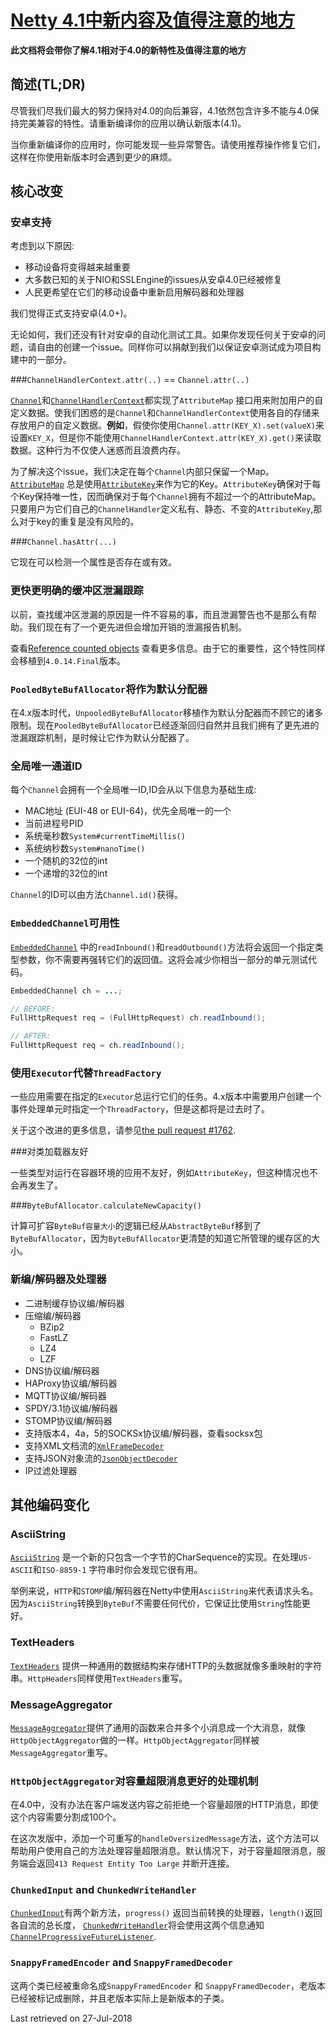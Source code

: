 # [Netty 4.1中新内容及值得注意的地方](https://netty.io/wiki/new-and-noteworthy-in-4.1.html)

**此文档将会带你了解4.1相对于4.0的新特性及值得注意的地方**

## 简述(TL;DR)

尽管我们尽我们最大的努力保持对4.0的向后兼容，4.1依然包含许多不能与4.0保持完美兼容的特性。请重新编译你的应用以确认新版本(4.1)。

当你重新编译你的应用时，你可能发现一些异常警告。请使用推荐操作修复它们，这样在你使用新版本时会遇到更少的麻烦。



## 核心改变

### 安卓支持

考虑到以下原因:

 - 移动设备将变得越来越重要
 - 大多数已知的关于NIO和SSLEngine的issues从安卓4.0已经被修复
 - 人民更希望在它们的移动设备中重新启用解码器和处理器

我们觉得正式支持安卓(4.0+)。

无论如何，我们还没有针对安卓的自动化测试工具。如果你发现任何关于安卓的问题，请自由的创建一个issue。同样你可以捐献到我们以保证安卓测试成为项目构建中的一部分。

###`ChannelHandlerContext.attr(..)` == `Channel.attr(..)`

[`Channel`](http://netty.io/4.1/api/io/netty/channel/Channel.html)和[`ChannelHandlerContext`](http://netty.io/4.1/api/io/netty/channel/ChannelHandlerContext.html)都实现了`AttributeMap` 接口用来附加用户的自定义数据。使我们困惑的是`Channel`和`ChannelHandlerContext`使用各自的存储来存放用户的自定义数据。**例如**，假使你使用`Channel.attr(KEY_X).set(valueX)`来设置`KEY_X`，但是你不能使用`ChannelHandlerContext.attr(KEY_X).get()`来读取数据。这种行为不仅使人迷惑而且浪费内存。

为了解决这个issue，我们决定在每个`Channel`内部只保留一个Map。[`AttributeMap`](http://netty.io/4.1/api/io/netty/util/AttributeMap.html) 总是使用[`AttributeKey`](http://netty.io/4.1/api/io/netty/util/AttributeKey.html)来作为它的Key。`AttributeKey`确保对于每个Key保持唯一性，因而确保对于每个`Channel`拥有不超过一个的AttributeMap。只要用户为它们自己的`ChannelHandler`定义私有、静态、不变的`AttributeKey`,那么对于key的重复是没有风险的。

###`Channel.hasAttr(...)`

它现在可以检测一个属性是否存在或有效。

### 更快更明确的缓冲区泄漏跟踪

以前，查找缓冲区泄漏的原因是一件不容易的事，而且泄漏警告也不是那么有帮助。我们现在有了一个更先进但会增加开销的泄漏报告机制。

查看[Reference counted objects](https://netty.io/wiki/reference-counted-objects.html) 查看更多信息。由于它的重要性，这个特性同样会移植到`4.0.14.Final`版本。

### `PooledByteBufAllocator`将作为默认分配器

在4.x版本时代，`UnpooledByteBufAllocator`移植作为默认分配器而不顾它的诸多限制。现在`PooledByteBufAllocator`已经逐渐回归自然并且我们拥有了更先进的泄漏跟踪机制，是时候让它作为默认分配器了。

### 全局唯一通道ID

每个`Channel`会拥有一个全局唯一ID,ID会从以下信息为基础生成:

- MAC地址 (EUI-48 or EUI-64)，优先全局唯一的一个
- 当前进程号PID
- 系统毫秒数`System#currentTimeMillis()`
- 系统纳秒数`System#nanoTime()`
- 一个随机的32位的int
- 一个递增的32位的int

`Channel`的ID可以由方法`Channel.id()`获得。

### `EmbeddedChannel`可用性

[`EmbeddedChannel`](http://netty.io/4.1/api/io/netty/channel/embedded/EmbeddedChannel.html) 中的`readInbound()`和`readOutbound()`方法将会返回一个指定类型参数，你不需要再强转它们的返回值。这将会减少你相当一部分的单元测试代码。

```java
EmbeddedChannel ch = ...;

// BEFORE:
FullHttpRequest req = (FullHttpRequest) ch.readInbound();

// AFTER:
FullHttpRequest req = ch.readInbound();
```

### 使用`Executor`代替`ThreadFactory`

一些应用需要在指定的`Executor`总运行它们的任务。4.x版本中需要用户创建一个事件处理单元时指定一个`ThreadFactory`，但是这都将是过去时了。

关于这个改进的更多信息，请参见[the pull request #1762](https://github.com/netty/netty/pull/1762).

###对类加载器友好

一些类型对运行在容器环境的应用不友好，例如`AttributeKey`，但这种情况也不会再发生了。

###`ByteBufAllocator.calculateNewCapacity()`

计算可扩容`ByteBuf容量大小`的逻辑已经从`AbstractByteBuf`移到了`ByteBufAllocator`，因为`ByteBufAllocator`更清楚的知道它所管理的缓存区的大小。

### 新编/解码器及处理器

- 二进制缓存协议编/解码器
- 压缩编/解码器
  - BZip2
  - FastLZ
  - LZ4
  - LZF
- DNS协议编/解码器
- HAProxy协议编/解码器
- MQTT协议编/解码器
- SPDY/3.1协议编/解码器
- STOMP协议编/解码器
- 支持版本4，4a，5的SOCKSx协议编/解码器，查看socksx包
- 支持XML文档流的[`XmlFrameDecoder`](http://netty.io/4.1/api/io/netty/handler/codec/xml/XmlFrameDecoder.html) 
- 支持JSON对象流的[`JsonObjectDecoder`](http://netty.io/4.1/api/io/netty/handler/codec/json/JsonObjectDecoder.html) 
- IP过滤处理器

## 其他编码变化

### AsciiString

[`AsciiString`](http://netty.io/4.1/api/io/netty/handler/codec/AsciiString.html) 是一个新的只包含一个字节的CharSequence的实现。在处理`US-ASCII`和`ISO-8859-1` 字符串时你会发现它很有用。

举例来说，`HTTP`和`STOMP`编/解码器在Netty中使用`AsciiString`来代表请求头名。因为`AsciiString`转换到`ByteBuf`不需要任何代价，它保证比使用`String`性能更好。

### TextHeaders

[`TextHeaders`](http://netty.io/4.1/api/io/netty/handler/codec/TextHeaders.html) 提供一种通用的数据结构来存储HTTP的头数据就像多重映射的字符串。`HttpHeaders`同样使用`TextHeaders`重写。

### MessageAggregator

[`MessageAggregator`](http://netty.io/4.1/api/io/netty/handler/codec/MessageAggregator.html)提供了通用的函数来合并多个小消息成一个大消息，就像`HttpObjectAggregator`做的一样。`HttpObjectAggregator`同样被`MessageAggregator`重写。

### `HttpObjectAggregator`对容量超限消息更好的处理机制

在4.0中，没有办法在客户端发送内容之前拒绝一个容量超限的HTTP消息，即使这个内容需要分割成100个。

在这次发版中，添加一个可重写的`handleOversizedMessage`方法，这个方法可以帮助用户使用自己的方法处理容量超限消息。默认情况下，对于容量超限消息，服务端会返回`413 Request Entity Too Large` 并断开连接。

### `ChunkedInput` and `ChunkedWriteHandler`

[`ChunkedInput`](http://netty.io/4.1/api/io/netty/handler/stream/ChunkedInput.html)有两个新方法，`progress()` 返回当前转换的处理器，`length()`返回各自流的总长度， [`ChunkedWriteHandler`](http://netty.io/4.1/api/io/netty/handler/stream/ChunkedWriteHandler.html)将会使用这两个信息通知 [`ChannelProgressiveFutureListener`](http://netty.io/4.1/api/io/netty/channel/ChannelProgressiveFutureListener.html).

### `SnappyFramedEncoder` and `SnappyFramedDecoder`

这两个类已经被重命名成`SnappyFramedEncoder` 和 `SnappyFramedDecoder`，老版本已经被标记成删除，并且老版本实际上是新版本的子类。



Last retrieved on 27-Jul-2018










